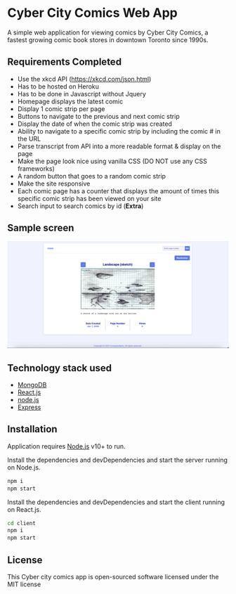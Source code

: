 # Cyber City Comics Web App
A simple web application for viewing comics by Cyber City Comics, a fastest growing comic book stores in downtown Toronto since 1990s.

## Requirements Completed

* Use the xkcd API (https://xkcd.com/json.html)
* Has to be hosted on Heroku
* Has to be done in Javascript without Jquery
* Homepage displays the latest comic
* Display 1 comic strip per page
* Buttons to navigate to the previous and next comic strip
* Display the date of when the comic strip was created
* Ability to navigate to a specific comic strip by including the comic # in the URL
* Parse transcript from API into a more readable format & display on the page
* Make the page look nice using vanilla CSS (DO NOT use any CSS frameworks)
* A random button that goes to a random comic strip
* Make the site responsive
* Each comic page has a counter that displays the amount of times this specific comic strip has been viewed on your site
* Search input to search comics by id (**Extra**)

## Sample screen

![alt text](https://github.com/iamprasanth/cyber-city-comics/blob/main/client/public/screens/screen1.png?raw=true)

## Technology stack used

- [MongoDB]
- [React.js]
- [node.js]
- [Express]

## Installation

Application requires [Node.js](https://nodejs.org/) v10+ to run.

Install the dependencies and devDependencies and start the server running on Node.js.

```sh
npm i
npm start
```
Install the dependencies and devDependencies and start the client running on React.js.

```sh
cd client
npm i
npm start
```

## License

This Cyber city comics app is open-sourced software licensed under the MIT license


   [React.js]: <https://reactjs.org/>
   [MongoDB]: <https://docs.mongodb.com/>
   [node.js]: <http://nodejs.org>
   [Express]: <http://expressjs.com>


